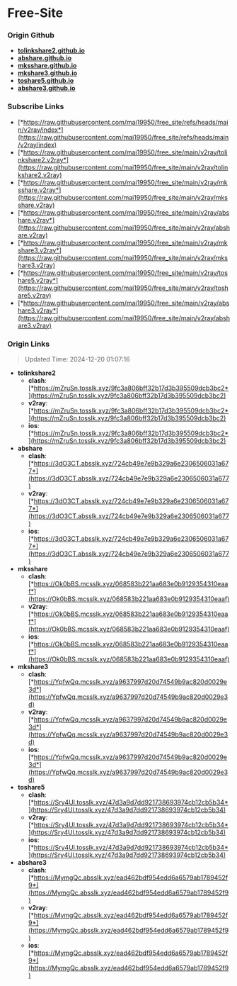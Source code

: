 # Free-Site

### Origin Github

- [**tolinkshare2.github.io**](https://github.com/tolinkshare2/tolinkshare2.github.io)
- [**abshare.github.io**](https://github.com/abshare/abshare.github.io)
- [**mksshare.github.io**](https://github.com/mksshare/mksshare.github.io)
- [**mkshare3.github.io**](https://github.com/mkshare3/mkshare3.github.io)
- [**toshare5.github.io**](https://github.com/toshare5/toshare5.github.io)
- [**abshare3.github.io**](https://github.com/abshare3/abshare3.github.io)

### Subscribe Links

- [*https://raw.githubusercontent.com/mai19950/free_site/refs/heads/main/v2ray/index*](https://raw.githubusercontent.com/mai19950/free_site/refs/heads/main/v2ray/index)
- [*https://raw.githubusercontent.com/mai19950/free_site/main/v2ray/tolinkshare2.v2ray*](https://raw.githubusercontent.com/mai19950/free_site/main/v2ray/tolinkshare2.v2ray)
- [*https://raw.githubusercontent.com/mai19950/free_site/main/v2ray/mksshare.v2ray*](https://raw.githubusercontent.com/mai19950/free_site/main/v2ray/mksshare.v2ray)
- [*https://raw.githubusercontent.com/mai19950/free_site/main/v2ray/abshare.v2ray*](https://raw.githubusercontent.com/mai19950/free_site/main/v2ray/abshare.v2ray)
- [*https://raw.githubusercontent.com/mai19950/free_site/main/v2ray/mkshare3.v2ray*](https://raw.githubusercontent.com/mai19950/free_site/main/v2ray/mkshare3.v2ray)
- [*https://raw.githubusercontent.com/mai19950/free_site/main/v2ray/toshare5.v2ray*](https://raw.githubusercontent.com/mai19950/free_site/main/v2ray/toshare5.v2ray)
- [*https://raw.githubusercontent.com/mai19950/free_site/main/v2ray/abshare3.v2ray*](https://raw.githubusercontent.com/mai19950/free_site/main/v2ray/abshare3.v2ray)

### Origin Links

> Updated Time: 2024-12-20 01:07:16

- **tolinkshare2**
  - **clash**: [*https://mZruSn.tosslk.xyz/9fc3a806bff32b17d3b395509dcb3bc2*](https://mZruSn.tosslk.xyz/9fc3a806bff32b17d3b395509dcb3bc2)
  - **v2ray**: [*https://mZruSn.tosslk.xyz/9fc3a806bff32b17d3b395509dcb3bc2*](https://mZruSn.tosslk.xyz/9fc3a806bff32b17d3b395509dcb3bc2)
  - **ios**: [*https://mZruSn.tosslk.xyz/9fc3a806bff32b17d3b395509dcb3bc2*](https://mZruSn.tosslk.xyz/9fc3a806bff32b17d3b395509dcb3bc2)
- **abshare**
  - **clash**: [*https://3dO3CT.absslk.xyz/724cb49e7e9b329a6e2306506031a677*](https://3dO3CT.absslk.xyz/724cb49e7e9b329a6e2306506031a677)
  - **v2ray**: [*https://3dO3CT.absslk.xyz/724cb49e7e9b329a6e2306506031a677*](https://3dO3CT.absslk.xyz/724cb49e7e9b329a6e2306506031a677)
  - **ios**: [*https://3dO3CT.absslk.xyz/724cb49e7e9b329a6e2306506031a677*](https://3dO3CT.absslk.xyz/724cb49e7e9b329a6e2306506031a677)
- **mksshare**
  - **clash**: [*https://Ok0bBS.mcsslk.xyz/068583b221aa683e0b9129354310eaaf*](https://Ok0bBS.mcsslk.xyz/068583b221aa683e0b9129354310eaaf)
  - **v2ray**: [*https://Ok0bBS.mcsslk.xyz/068583b221aa683e0b9129354310eaaf*](https://Ok0bBS.mcsslk.xyz/068583b221aa683e0b9129354310eaaf)
  - **ios**: [*https://Ok0bBS.mcsslk.xyz/068583b221aa683e0b9129354310eaaf*](https://Ok0bBS.mcsslk.xyz/068583b221aa683e0b9129354310eaaf)
- **mkshare3**
  - **clash**: [*https://YpfwQq.mcsslk.xyz/a9637997d20d74549b9ac820d0029e3d*](https://YpfwQq.mcsslk.xyz/a9637997d20d74549b9ac820d0029e3d)
  - **v2ray**: [*https://YpfwQq.mcsslk.xyz/a9637997d20d74549b9ac820d0029e3d*](https://YpfwQq.mcsslk.xyz/a9637997d20d74549b9ac820d0029e3d)
  - **ios**: [*https://YpfwQq.mcsslk.xyz/a9637997d20d74549b9ac820d0029e3d*](https://YpfwQq.mcsslk.xyz/a9637997d20d74549b9ac820d0029e3d)
- **toshare5**
  - **clash**: [*https://Sry4Ul.tosslk.xyz/47d3a9d7dd921738693974cb12cb5b34*](https://Sry4Ul.tosslk.xyz/47d3a9d7dd921738693974cb12cb5b34)
  - **v2ray**: [*https://Sry4Ul.tosslk.xyz/47d3a9d7dd921738693974cb12cb5b34*](https://Sry4Ul.tosslk.xyz/47d3a9d7dd921738693974cb12cb5b34)
  - **ios**: [*https://Sry4Ul.tosslk.xyz/47d3a9d7dd921738693974cb12cb5b34*](https://Sry4Ul.tosslk.xyz/47d3a9d7dd921738693974cb12cb5b34)
- **abshare3**
  - **clash**: [*https://MymgQc.absslk.xyz/ead462bdf954edd6a6579ab1789452f9*](https://MymgQc.absslk.xyz/ead462bdf954edd6a6579ab1789452f9)
  - **v2ray**: [*https://MymgQc.absslk.xyz/ead462bdf954edd6a6579ab1789452f9*](https://MymgQc.absslk.xyz/ead462bdf954edd6a6579ab1789452f9)
  - **ios**: [*https://MymgQc.absslk.xyz/ead462bdf954edd6a6579ab1789452f9*](https://MymgQc.absslk.xyz/ead462bdf954edd6a6579ab1789452f9)
